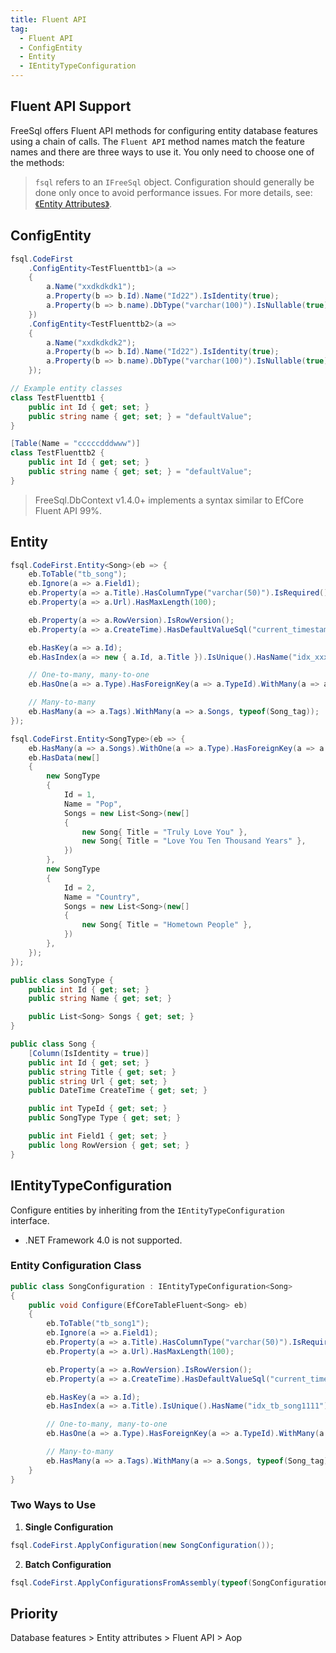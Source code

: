 ```yaml
---
title: Fluent API
tag:
  - Fluent API
  - ConfigEntity
  - Entity
  - IEntityTypeConfiguration
---
```


## Fluent API Support

FreeSql offers Fluent API methods for configuring entity database features using a chain of calls. The `Fluent API` method names match the feature names and there are three ways to use it. You only need to choose one of the methods:

> `fsql` refers to an `IFreeSql` object. Configuration should generally be done only once to avoid performance issues. For more details, see: [《Entity Attributes》](entity-attribute.md).

## ConfigEntity

```csharp
fsql.CodeFirst
    .ConfigEntity<TestFluenttb1>(a =>
    {
        a.Name("xxdkdkdk1");
        a.Property(b => b.Id).Name("Id22").IsIdentity(true);
        a.Property(b => b.name).DbType("varchar(100)").IsNullable(true);
    })
    .ConfigEntity<TestFluenttb2>(a =>
    {
        a.Name("xxdkdkdk2");
        a.Property(b => b.Id).Name("Id22").IsIdentity(true);
        a.Property(b => b.name).DbType("varchar(100)").IsNullable(true);
    });

// Example entity classes
class TestFluenttb1 {
    public int Id { get; set; }
    public string name { get; set; } = "defaultValue";
}

[Table(Name = "cccccdddwww")]
class TestFluenttb2 {
    public int Id { get; set; }
    public string name { get; set; } = "defaultValue";
}
```

> FreeSql.DbContext v1.4.0+ implements a syntax similar to EfCore Fluent API 99%.

## Entity

```csharp
fsql.CodeFirst.Entity<Song>(eb => {
    eb.ToTable("tb_song");
    eb.Ignore(a => a.Field1);
    eb.Property(a => a.Title).HasColumnType("varchar(50)").IsRequired();
    eb.Property(a => a.Url).HasMaxLength(100);

    eb.Property(a => a.RowVersion).IsRowVersion();
    eb.Property(a => a.CreateTime).HasDefaultValueSql("current_timestamp");

    eb.HasKey(a => a.Id);
    eb.HasIndex(a => new { a.Id, a.Title }).IsUnique().HasName("idx_xxx11");

    // One-to-many, many-to-one
    eb.HasOne(a => a.Type).HasForeignKey(a => a.TypeId).WithMany(a => a.Songs);

    // Many-to-many
    eb.HasMany(a => a.Tags).WithMany(a => a.Songs, typeof(Song_tag));
});

fsql.CodeFirst.Entity<SongType>(eb => {
    eb.HasMany(a => a.Songs).WithOne(a => a.Type).HasForeignKey(a => a.TypeId);
    eb.HasData(new[]
    {
        new SongType
        {
            Id = 1,
            Name = "Pop",
            Songs = new List<Song>(new[]
            {
                new Song{ Title = "Truly Love You" },
                new Song{ Title = "Love You Ten Thousand Years" },
            })
        },
        new SongType
        {
            Id = 2,
            Name = "Country",
            Songs = new List<Song>(new[]
            {
                new Song{ Title = "Hometown People" },
            })
        },
    });
});

public class SongType {
    public int Id { get; set; }
    public string Name { get; set; }

    public List<Song> Songs { get; set; }
}

public class Song {
    [Column(IsIdentity = true)]
    public int Id { get; set; }
    public string Title { get; set; }
    public string Url { get; set; }
    public DateTime CreateTime { get; set; }

    public int TypeId { get; set; }
    public SongType Type { get; set; }

    public int Field1 { get; set; }
    public long RowVersion { get; set; }
}
```

## IEntityTypeConfiguration

Configure entities by inheriting from the `IEntityTypeConfiguration` interface.

- .NET Framework 4.0 is not supported.

### Entity Configuration Class

```csharp
public class SongConfiguration : IEntityTypeConfiguration<Song>
{
    public void Configure(EfCoreTableFluent<Song> eb)
    {
        eb.ToTable("tb_song1");
        eb.Ignore(a => a.Field1);
        eb.Property(a => a.Title).HasColumnType("varchar(50)").IsRequired();
        eb.Property(a => a.Url).HasMaxLength(100);

        eb.Property(a => a.RowVersion).IsRowVersion();
        eb.Property(a => a.CreateTime).HasDefaultValueSql("current_timestamp");

        eb.HasKey(a => a.Id);
        eb.HasIndex(a => a.Title).IsUnique().HasName("idx_tb_song1111");

        // One-to-many, many-to-one
        eb.HasOne(a => a.Type).HasForeignKey(a => a.TypeId).WithMany(a => a.Songs);

        // Many-to-many
        eb.HasMany(a => a.Tags).WithMany(a => a.Songs, typeof(Song_tag));
    }
}
```

### Two Ways to Use

1. **Single Configuration**

```csharp
fsql.CodeFirst.ApplyConfiguration(new SongConfiguration());
```

2. **Batch Configuration**

```csharp
fsql.CodeFirst.ApplyConfigurationsFromAssembly(typeof(SongConfiguration).Assembly);
```

## Priority

Database features > Entity attributes > Fluent API > Aop